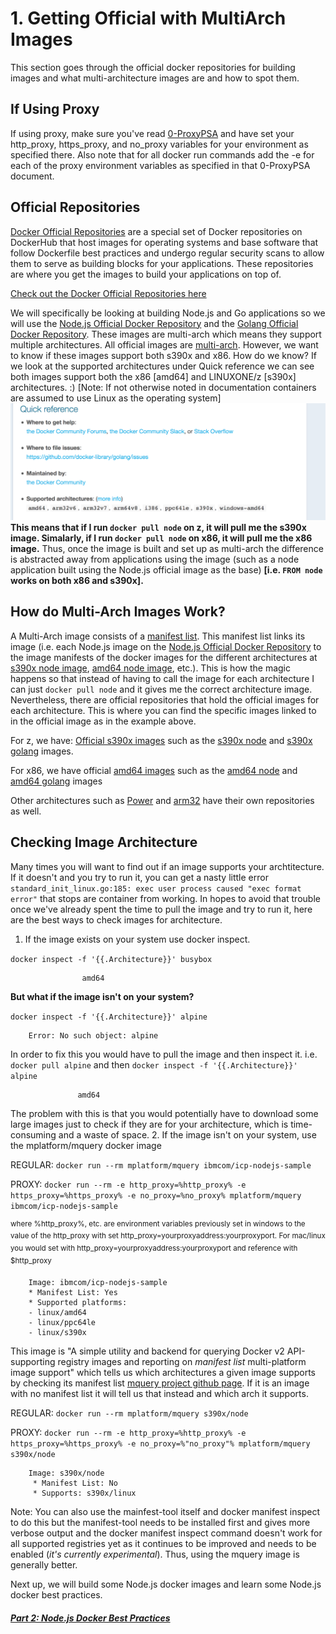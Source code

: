 # 1. Getting Official with MultiArch Images

This section goes through the official docker repositories for building images and what multi-architecture images are and how to spot them.

## If Using Proxy
If using proxy, make sure you've read [0-ProxyPSA](0-ProxyPSA.md) and have set your http_proxy, https_proxy, and no_proxy variables for your environment as specified there. Also note that for all docker run commands add the -e for each of the proxy environment variables as specified in that 0-ProxyPSA document.

## Official Repositories
[Docker Official Repositories](https://docs.docker.com/docker-hub/official_repos/) are a special set of Docker repositories on DockerHub that host images for operating systems and base software that follow Dockerfile best practices and undergo regular security scans to allow them to serve as building blocks for your applications. These repositories are where you get the images to build your applications on top of.

[Check out the Docker Official Repositories here](https://hub.docker.com/explore/)

We will specifically be looking at building Node.js and Go applications so we will use the [Node.js Official Docker Repository](https://hub.docker.com/_/node/) and the [Golang Official Docker Repository](https://hub.docker.com/_/golang/). These images are multi-arch which means they support multiple architectures. All official images are [multi-arch](https://blog.docker.com/2017/09/docker-official-images-now-multi-platform/). However, we want to know if these images support both s390x and x86. How do we know? If we look at the supported architectures under Quick reference we can see both images support both the x86 [amd64] and LINUXONE/z [s390x] architectures. :) [Note: If not otherwise noted in documentation containers are assumed to use Linux as the operating system]
![docker golang architectures](../images/docker_golang.png)
**This means that if I run `docker pull node` on z, it will pull me the s390x image. Simalarly, if I run `docker pull node` on x86, it will pull me the x86 image.** Thus, once the image is built and set up as multi-arch the difference is abstracted away from applications using the image (such as a node application built using the Node.js official image as the base) **[i.e. `FROM node` works on both x86 and s390x].**

## How do Multi-Arch Images Work?
A Multi-Arch image consists of a [manifest list](https://github.com/docker/distribution/blob/master/docs/spec/manifest-v2-2.md#manifest-list). This manifest list links its image (i.e. each Node.js image on the [Node.js Official Docker Repository](https://hub.docker.com/_/node/) to the image manifests of the docker images for the different architectures at [s390x node image](https://hub.docker.com/r/s390x/node/), [amd64 node image](https://hub.docker.com/r/amd64/node/), etc.). This is how the magic happens so that instead of having to call the image for each architecture I can just `docker pull node` and it gives me the correct architecture image. Nevertheless, there are official repositories that hold the official images for each architecture. This is where you can find the specific images linked to in the official image as in the example above.

For z, we have:
[Official s390x images](https://hub.docker.com/u/s390x/)
such as the [s390x node](https://hub.docker.com/r/s390x/node/) and [s390x golang](https://hub.docker.com/r/s390x/golang/) images.

For x86, we have official [amd64 images](https://hub.docker.com/u/amd64/) such as the [amd64 node](https://hub.docker.com/r/amd64/node/) and [amd64 golang](https://hub.docker.com/r/amd64/golang/) images

Other architectures such as [Power](https://hub.docker.com/u/ppc64le/) and [arm32](https://hub.docker.com/u/arm32v7/) have their own repositories as well.

## Checking Image Architecture
Many times you will want to find out if an image supports your archtitecture. If it doesn't and you try to run it, you can get a nasty little error `standard_init_linux.go:185: exec user process caused "exec format error"` that stops are container from working. In hopes to avoid that trouble once we've already spent the time to pull the image and try to run it, here are the best ways to check images for architecture.
1. If the image exists on your system use docker inspect.

`docker inspect -f '{{.Architecture}}' busybox`

                    amd64

  **But what if the image isn't on your system?**

  `docker inspect -f '{{.Architecture}}' alpine`

        Error: No such object: alpine

  In order to fix this you would have to pull the image and then inspect it.
  i.e. `docker pull alpine` and then `docker inspect -f '{{.Architecture}}' alpine`

                   amd64

  The problem with this is that you would potentially have to download some large images just to check if they are for your architecture, which is time-consuming and a waste of space.
2. If the image isn't on your system, use the mplatform/mquery docker image

REGULAR: `docker run --rm mplatform/mquery ibmcom/icp-nodejs-sample`

PROXY: `docker run --rm -e http_proxy=%http_proxy% -e https_proxy=%https_proxy% -e no_proxy=%no_proxy% mplatform/mquery ibmcom/icp-nodejs-sample`

<sup>where %http_proxy%, etc. are environment variables previously set in windows to the value of the http_proxy with set http_proxy=yourproxyaddress:yourproxyport. For mac/linux you would set with http_proxy=yourproxyaddress:yourproxyport and reference with $http_proxy</sup>


        Image: ibmcom/icp-nodejs-sample
        * Manifest List: Yes
        * Supported platforms:
        - linux/amd64
        - linux/ppc64le
        - linux/s390x

This image is "A simple utility and backend for querying Docker v2 API-supporting registry images and reporting on *manifest list* multi-platform image support" which tells us which architectures a given image supports by checking its manifest list [mquery project github page](https://github.com/estesp/mquery). If it is an image with no manifest list it will tell us that instead and which arch it supports.

  REGULAR: `docker run --rm mplatform/mquery s390x/node`

  PROXY: `docker run --rm -e http_proxy=%http_proxy% -e https_proxy=%https_proxy% -e no_proxy=%"no_proxy"% mplatform/mquery s390x/node`

        Image: s390x/node
         * Manifest List: No
         * Supports: s390x/linux

Note: You can also use the mainfest-tool itself and docker manifest inspect to do this but the manifest-tool needs to be installed first and gives more verbose output and the docker manifest inspect command doesn't work for all supported registries yet as it continues to be improved and needs to be enabled (*it's currently experimental*). Thus, using the mquery image is generally better.

Next up, we will build some Node.js docker images and learn some Node.js docker best practices.
##### [Part 2: Node.js Docker Best Practices](2-Best-Practice-Nodejs.md)
